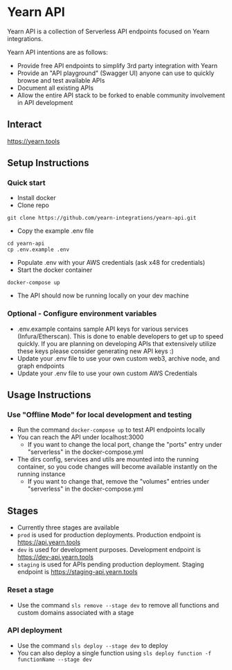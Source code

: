 # Yearn API

Yearn API is a collection of Serverless API endpoints focused on Yearn integrations.

Yearn API intentions are as follows:

- Provide free API endpoints to simplify 3rd party integration with Yearn
- Provide an "API playground" (Swagger UI) anyone can use to quickly browse and test available APIs
- Document all existing APIs
- Allow the entire API stack to be forked to enable community involvement in API development

## Interact

https://yearn.tools

## Setup Instructions

### Quick start

- Install docker
- Clone repo

```
git clone https://github.com/yearn-integrations/yearn-api.git
```

- Copy the example .env file

```
cd yearn-api
cp .env.example .env
```

- Populate .env with your AWS credentials (ask x48 for credentials)
- Start the docker container

```
docker-compose up
```

- The API should now be running locally on your dev machine

### Optional - Configure environment variables

- .env.example contains sample API keys for various services (Infura/Etherscan). This is done to enable developers to get up to speed quickly. If you are planning on developing APIs that extensively utilize these keys please consider generating new API keys :)
- Update your .env file to use your own custom web3, archive node, and graph endpoints
- Update your .env file to use your own custom AWS Credentials

## Usage Instructions

### Use "Offline Mode" for local development and testing

- Run the command `docker-compose up` to test API endpoints locally
- You can reach the API under localhost:3000
  - If you want to change the local port, change the "ports" entry under "serverless" in the docker-compose.yml
- The dirs config, services and utils are mounted into the running container, so you code changes will become available instantly on the running instance
  - If you want to change that, remove the "volumes" entries under "serverless" in the docker-compose.yml

## Stages

- Currently three stages are available
- `prod` is used for production deployments. Production endpoint is https://api.yearn.tools
- `dev` is used for development purposes. Development endpoint is https://dev-api.yearn.tools
- `staging` is used for APIs pending production deployment. Staging endpoint is https://staging-api.yearn.tools

### Reset a stage

- Use the command `sls remove --stage dev` to remove all functions and custom domains associated with a stage

### API deployment

- Use the command `sls deploy --stage dev` to deploy
- You can also deploy a single function using `sls deploy function -f functionName --stage dev`
